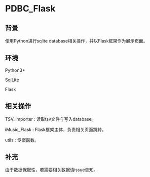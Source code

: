 # PDBC_Flask

## 背景

使用Python进行sqlite database相关操作，并以Flask框架作为展示页面。  

## 环境

Python3+  

SqlLite  

Flask  

## 相关操作

TSV_importer : 读取tsv文件与写入database。  

iMusic_Flask : Flask框架主体，负责相关页面跳转。  

utils : 专案函数。

## 补充

由于数据保密性，若需要相关数据请issue告知。